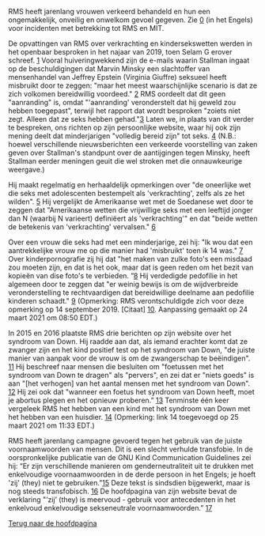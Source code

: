 RMS heeft jarenlang vrouwen verkeerd behandeld en hun een ongemakkelijk, onveilig en onwelkom gevoel gegeven. Zie [0] (in het Engels) voor incidenten met betrekking tot RMS en MIT.

[0]: https://selamjie.medium.com/remove-richard-stallman-appendix-a-a7e41e784f88

De opvattingen van RMS over verkrachting en kindersekswetten werden in het openbaar besproken in het najaar van 2019, toen Selam G erover schreef. [1] Vooral huiveringwekkend zijn de e-mails waarin Stallman ingaat op de beschuldigingen dat Marvin Minsky een slachtoffer van mensenhandel van Jeffrey Epstein (Virginia Giuffre) seksueel heeft misbruikt door te zeggen: "maar het meest waarschijnlijke scenario is dat ze zich volkomen bereidwillig voordeed." [2] RMS oordeelt dat dit geen "aanranding" is, omdat "'aanranding' veronderstelt dat hij geweld zou hebben toegepast", terwijl het rapport dat wordt besproken "zoiets niet zegt. Alleen dat ze seks hebben gehad."[3] Laten we, in plaats van dit verder te bespreken, ons richten op zijn persoonlijke website, waar hij ook zijn mening deelt dat minderjarigen "volledig bereid zijn" tot seks. [4] (N.B.: hoewel verschillende nieuwsberichten een verkeerde voorstelling van zaken geven over Stallman's standpunt over de aantijgingen tegen Minsky, heeft Stallman eerder meningen geuit die wel stroken met die onnauwkeurige weergave.)

[1]: https://web.archive.org/web/20210325013429/https://selamjie.medium.com/remove-richard-stallman-fec6ec210794
[2]: https://web.archive.org/web/20210325013629/https://www.vice.com/en/article/9ke3ke/famed-computer-scientist-richard-stallman-described-epstein-victims-as-entirely-willing
[3]: https://web.archive.org/web/20210325013629/https://www.vice.com/en/article/9ke3ke/famed-computer-scientist-richard-stallman-described-epstein-victims-as-entirely-willing
[4]: https://web.archive.org/web/20210325013706/https://stallman.org/archives/2018-jul-oct.html#23_September_2018_(Cody_Wilson)

Hij maakt regelmatig en herhaaldelijk opmerkingen over "de oneerlijke wet die seks met adolescenten bestempelt als 'verkrachting', zelfs als ze het wilden". [5] Hij vergelijkt de Amerikaanse wet met de Soedanese wet door te zeggen dat "Amerikaanse wetten die vrijwillige seks met een leeftijd jonger dan N (waarbij N varieert) definiëert als 'verkrachting'" en dat "beide wetten de betekenis van 'verkrachting' vervalsen." [6]

[5]: https://web.archive.org/web/20210325013844/https://stallman.org/archives/2017-sep-dec.html#13_November_2017_(Jelani_Maraj)
[6]: https://web.archive.org/web/20210325013942/https://stallman.org/archives/2018-may-aug.html#14_May_2018_(Death_sentence_in_Sudan)

Over een vrouw die seks had met een minderjarige, zei hij: "Ik wou dat een aantrekkelijke vrouw me op die manier had 'misbruikt' toen ik 14 was." [7] Over kinderpornografie zij hij dat "het maken van zulke foto's een misdaad zou moeten zijn, en dat is het ook, maar dat is geen reden om het bezit van kopieën van dise foto's te verbieden. ”[8] Hij verdedigde pedofilie in het algemeen door te zeggen dat "er weinig bewijs is om de wijdverbreide veronderstelling te rechtvaardigen dat bereidwillige deelname aan pedofilie kinderen schaadt." [9] (Opmerking: RMS verontschuldigde zich voor deze opmerking op 14 september 2019. [Citaat] [10]. Aanpassing gemaakt op 24 maart 2021 om 08:50 EDT.)

[7]: https://web.archive.org/web/20210325014110/https://stallman.org/archives/2015-mar-jun.html#5_June_2015_(Law_being_an_ass)
[8]: https://web.archive.org/web/20210325014131/https://stallman.org/archives/2014-jul-oct.html#26_October_2014_(Prison_for_cartoon)
[9]: https://web.archive.org/web/20210325014249/https://stallman.org/archives/2012-nov-feb.html#04_January_2013_(Pedophilia)
[10]: https://web.archive.org/web/20210325015259/https://stallman.org/archives/2019-jul-oct.html#14_September_2019_(Sex_between_an_adult_and_a_child_is_wrong)

In 2015 en 2016 plaatste RMS drie berichten op zijn website over het syndroom van Down. Hij raadde aan dat, als iemand erachter komt dat ze zwanger zijn en het kind positief test op het syndroom van Down, "de juiste manier van aanpak voor de vrouw is om de zwangerschap te beëindigen". [11] Hij beschreef naar mensen die besluiten om "foetussen met het syndroom van Down te dragen" als "pervers", en zei dat er "niets goeds" is aan "[het verhogen] van het aantal mensen met het syndroom van Down". [12] Hij zei ook dat "wanneer een foetus het syndroom van Down heeft, moet je abortus plegen en het opnieuw proberen.” [13] Tenminste één keer vergeleek RMS het hebben van een kind met het syndroom van Down met het hebben van een huisdier. [14] (Opmerking: link 14 toegevoegd op 25 maart 2021 om 11:33 EDT.)

[11]: https://web.archive.org/web/20210325014348/https://stallman.org/archives/2016-jul-oct.html#31_October_2016_(Down's_syndrome)
[12]: https://web.archive.org/web/20210325014343/https://stallman.org/archives/2015-jul-oct.html#21_October_2015_(Mistaking_a_fetus_for_a_baby)
[13]: https://web.archive.org/web/20210325014628/https://stallman.org/archives/2016-mar-jun.html#23_April_2016_(Fetuses_with_Downs_syndrome)
[14]: https://web.archive.org/web/20161107050933/https://stallman.org/archives/2016-jul-oct.html#31_October_2016_(Down's_syndrome)

RMS heeft jarenlang campagne gevoerd tegen het gebruik van de juiste voornaamwoorden van mensen. Dit is een slecht verhulde transfobie. In de oorspronkelijke publicatie van de GNU Kind Communication Guidelines zei hij: “Er zijn verschillende manieren om genderneutraliteit uit te drukken met enkelvoudige voornaamwoorden in de derde persoon in het Engels; je hoeft 'zij' (they) niet te gebruiken.”[15] Deze tekst is sindsdien bijgewerkt, maar is nog steeds transfobisch. [16] De hoofdpagina van zijn website bevat de verklaring "‘zij’ (they) is meervoud - gebruik voor antecedenten in het enkelvoud enkelvoudige sekseneutrale voornaamwoorden.” [17]

[15]: https://web.archive.org/web/20210325014959/https://www.gnu.org/philosophy/kind-communication.html
[16]: https://web.archive.org/web/20210325014959/https://www.gnu.org/philosophy/kind-communication.html
[17]: https://web.archive.org/web/20210325014851/https://stallman.org/

[Terug naar de hoofdpagina][18]

[18]: https://rms-open-letter.github.io/